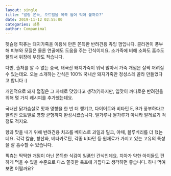 ```yaml
---
layout: single
title: "말랑 쫀득, 오트밀을 꼭꼭 씹어 먹어 볼까요?"
date: 2019-11-12 02:55:00
categories: 상품
author: Companimal
---
```


펫슐랭 픽츄는 돼지가죽을 이용해 만든 쫀득한 반려견용 츄잉 껌입니다. 콜라겐이 풍부해 피부와 모질은 물론 연골에도 도움을 주는 간식이지요. 소가죽에 비해 소화도 흡수도 잘되서 위장에 부담도 적습니다.

다만, 출처를 알 수 없는 중국, 태국산 돼지가죽이 워낙 많아서 가죽 개껌은 살짝 꺼려질 수 있는데요. 오늘 소개하는 간식은 100% 국내산 돼지가죽만 정성스레 골라 만들었다고 합니다 :)

개인적으로 돼지 껍질은 그 자체로 맛있다고 생각(?)하지만, 입맛이 까다로운 반려견을 위해 몇 가지 레시피를 추가했는데요.

국내산 닭가슴살로 맛과 영향을 한 번 더 챙기고, 다이어트와 비타민 E, B가 풍부하다고 알려진 오트밀로 영향 균형까지 완성시켰습니다. 밀가루나 쌀가루가 아니라 알레르기 걱정도 적지요.

향과 맛을 내기 위해 반려견용 치즈를 베이스로 과일과 밀크, 야채, 블루베리를 더 했는데요. 각각 칼슘, 항산화, 베타카로틴, 각종 비타민 등 원재료가 가지고 있는 고유의 특성을 잘 흡수할 수 있습니다.

픽츄는 딱딱한 개껌이 아닌 쫀득한 식감이 일품인 간식인데요. 치아가 약한 아이들도 편하게 먹을 수 있을 수준으로 다소 쫄깃한 육포에 가깝다고 생각하면 좋습니다. 하나 먹여보면 어떨까요?

[](http://bit.ly/2O3yC39)
